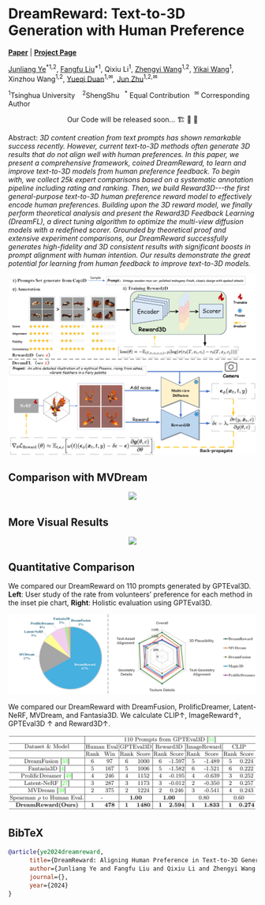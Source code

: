 # DreamReward: Text-to-3D Generation with Human Preference
[**Paper**](http://arxiv.org/abs/2403.14613) | [**Project Page**](https://jamesyjl.github.io/DreamReward/) 
<p align="left">
    <a href="https://jamesyjl.github.io/">Junliang Ye</a><sup>*</sup></a><sup>1,</sup></a><sup>2</sup>, 
    <a href="https://liuff19.github.io/">Fangfu Liu</a><sup>*1</sup>, 
    Qixiu Li</a><sup>1</sup>, 
    <a href="https://thuwzy.github.io/">Zhengyi Wang</a><sup>1,2</sup>, 
    <a href="https://yikaiw.github.io/">Yikai Wang</a><sup>1</sup>, 
    Xinzhou Wang</a><sup>1,2</sup>, 
    <a href="https://duanyueqi.github.io/">Yueqi Duan</a><sup>1,&#x2709</sup>, 
    <a href="https://ml.cs.tsinghua.edu.cn/~jun/index.shtml">Jun Zhu</a><sup>1,2,&#x2709</sup>
</p>
<p align="left"><sup>1</sup>Tsinghua University &ensp; <sup>2</sup>ShengShu&ensp; <sup>*</sup> Equal Contribution<sup>&ensp; &#x2709</sup>  Corresponding Author</p>

<p align="center"> Our Code will be released soon... 🏗️ 🚧 🔨</p>

Abstract: *3D content creation from text prompts has shown remarkable success recently. However, current text-to-3D methods often generate 3D results that do not align well with human preferences. In this paper, we present a comprehensive framework, coined DreamReward, to learn and improve text-to-3D models from human preference feedback. To begin with, we collect 25k expert comparisons based on a systematic annotation pipeline including rating and ranking. Then, we build Reward3D---the first general-purpose text-to-3D human preference reward model to effectively encode human preferences. Building upon the 3D reward model, we finally perform theoretical analysis and present the Reward3D Feedback Learning (DreamFL), a direct tuning algorithm to optimize the multi-view diffusion models with a redefined scorer. Grounded by theoretical proof and extensive experiment comparisons, our DreamReward successfully generates high-fidelity and 3D consistent results with significant boosts in prompt alignment with human intention. Our results demonstrate the great potential for learning from human feedback to improve text-to-3D models.*

<p align="center">
    <img src="assets/pipeline.jpg">
</p>

## Comparison with MVDream
<p align="center">
    <img src="assets/result7.png">
</p>

## More Visual Results
<p align="center">
    <img src="assets/result6.png">
</p>

## Quantitative Comparison
We compared our DreamReward on 110 prompts generated by GPTEval3D.
<b>Left</b>: User study of the rate from volunteers’ preference for each method in the inset pie chart, <b>Right</b>: Holistic evaluation using GPTEval3D.
<p align="center">
    <img src="assets/a2.jpg">
</p>

We compared our DreamReward with DreamFusion, ProlificDreamer, Latent-NeRF, MVDream, and Fantasia3D. We calculate CLIP↑, ImageReward↑, GPTEval3D ↑ and Reward3D↑.
<p align="center">
    <img src="assets/tab.png">
</p>

## BibTeX


```bibtex
@article{ye2024dreamreward,
      title={DreamReward: Aligning Human Preference in Text-to-3D Generation},
      author={Junliang Ye and Fangfu Liu and Qixiu Li and Zhengyi Wang and Yikai Wang and Xinzhou Wang and Yueqi Duan and Jun Zhu},
      journal={},
      year={2024}
}
```
